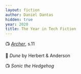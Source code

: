 ```yaml
---
layout: fiction
author: Daniel Dantas
hidden: true
year: 2020
title: The Year in Tech Fiction
---
```


📺 [_Archer_](https://en.wikipedia.org/wiki/Archer_season_11), s.11 <!-- 3/10/2025 -->

📔 _Dune_ by Herbert & Anderson <!-- 12/8/2024 -->

📺 _Sonic the Hedgehog_ <!-- 12/4/2024 -->

